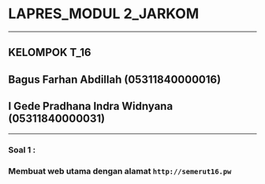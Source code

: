 # **LAPRES_MODUL 2_JARKOM** 
-----------------------------------
## **KELOMPOK T_16**
## Bagus Farhan Abdillah (05311840000016)
## I Gede Pradhana Indra Widnyana (05311840000031)

-----------------------------------
### Soal 1 :
### Membuat web utama dengan alamat ```http://semerut16.pw```
